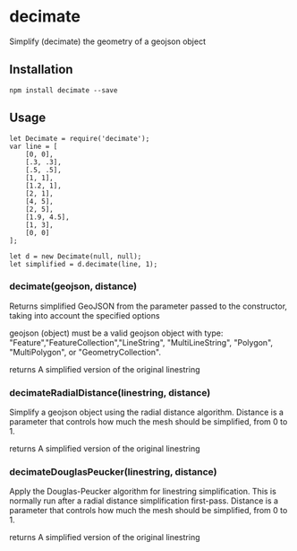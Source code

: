 # decimate
Simplify (decimate) the geometry of a geojson object

## Installation

    npm install decimate --save

## Usage

    let Decimate = require('decimate');
    var line = [
        [0, 0],
        [.3, .3],
        [.5, .5],
        [1, 1],
        [1.2, 1],
        [2, 1],
        [4, 5],
        [2, 5],
        [1.9, 4.5],
        [1, 3],
        [0, 0]
    ];

    let d = new Decimate(null, null);
    let simplified = d.decimate(line, 1);

### decimate(geojson, distance) 
Returns simplified GeoJSON from the parameter passed to the constructor, taking into account the specified options

geojson (object) must be a valid geojson object with type: "Feature","FeatureCollection","LineString", "MultiLineString", "Polygon", "MultiPolygon", or "GeometryCollection".

returns A simplified version of the original linestring

### decimateRadialDistance(linestring, distance)
Simplify a geojson object using the radial distance algorithm. Distance is a parameter that controls how much the mesh
should be simplified, from 0 to 1.

returns A simplified version of the original linestring

### decimateDouglasPeucker(linestring, distance) 
Apply the Douglas-Peucker algorithm for linestring simplification. This is normally run after a radial distance
simplification first-pass. Distance is a parameter that controls how much the mesh
should be simplified, from 0 to 1.

returns A simplified version of the original linestring


